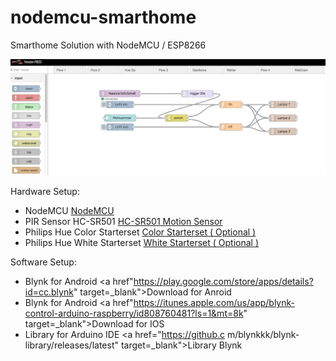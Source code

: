 # nodemcu-smarthome
Smarthome Solution with NodeMCU / ESP8266

<img src="/smarthome-flow.png">

Hardware Setup:

-  NodeMCU <a href="http://amzn.to/2qlW5U8" target=_blank>NodeMCU</a>
-  PIR Sensor HC-SR501 <a href="http://amzn.to/2r6hkXm" target=_blank>HC-SR501 Motion Sensor</a>
-  Philips Hue Color Starterset <a href="http://amzn.to/2qYxJi6" target=_blank> Color Starterset ( Optional )</a>
-  Philips Hue White Starterset <a href="http://amzn.to/2s0f6sx" target=_blank> White Starterset ( Optional )</a>

Software Setup:

- Blynk for Android <a href"https://play.google.com/store/apps/details?id=cc.blynk" target=_blank">Download for Anroid</a>
- Blynk for Android <a href"https://itunes.apple.com/us/app/blynk-control-arduino-raspberry/id808760481?ls=1&mt=8k" target=_blank">Download for IOS</a>
- Library for Arduino IDE <a href="https://github.c m/blynkkk/blynk-library/releases/latest" target=_blank">Library Blynk</a>
